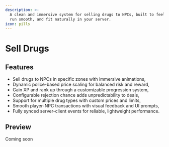 ```yaml
---
description: >-
  A clean and immersive system for selling drugs to NPCs, built to feel real,
  run smooth, and fit naturally in your server.
icon: pills
---
```


# Sell Drugs

## Features

* Sell drugs to NPCs in specific zones with immersive animations,
* Dynamic police-based price scaling for balanced risk and reward,
* Gain XP and rank up through a customizable progression system,
* Configurable rejection chance adds unpredictability to deals,
* Support for multiple drug types with custom prices and limits,
* Smooth player-NPC transactions with visual feedback and UI prompts,
* Fully synced server-client events for reliable, lightweight performance.

## Preview

Coming soon

